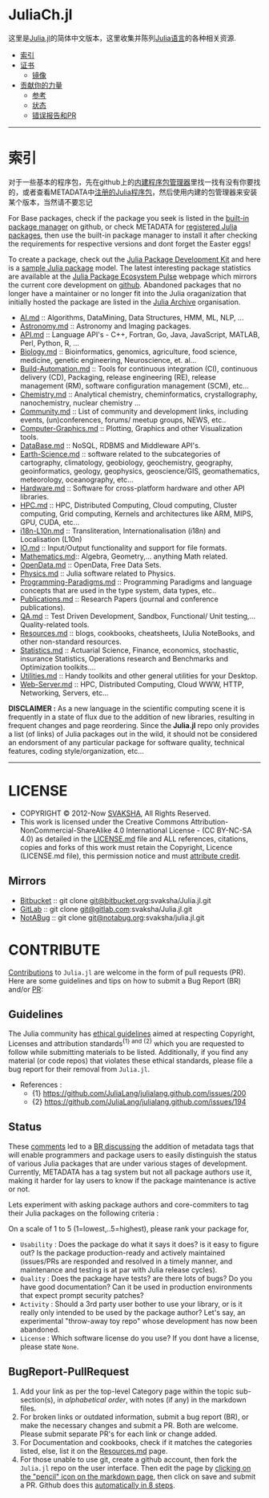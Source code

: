 # JuliaCh.jl

这里是[Julia.jl](http://svaksha.github.io/Julia.jl)的简体中文版本，这里收集并陈列[Julia语言](https://github.com/JuliaLang)的各种相关资源.

+ [索引](#索引)
+ [证书](#证书)
   + [镜像](#镜像)
+ [贡献你的力量](#贡献你的力量)
   + [参考](#参考)
   + [状态](#状态)
   + [错误报告和PR](#错误报告和PR)

----

# 索引

对于一些基本的程序包，先在github上的[内建程序包管理器](https://github.com/JuliaLang/METADATA.jl)里找一找有没有你要找的，或者查看METADATA中[注册的Julia程序包](http://pkg.julialang.org/)，然后使用内建的包管理器来安装某个版本，当然请不要忘记

For Base packages, check if the package you seek is listed in the [built-in package manager](https://github.com/JuliaLang/METADATA.jl) on github, or check METADATA for [registered Julia packages](http://pkg.julialang.org/), then use the built-in package manager to install it after checking the requirements for respective versions and dont forget the Easter eggs!

To create a package, check out the [Julia Package Development Kit](https://github.com/JuliaLang/PkgDev.jl) and here is a [sample Julia package](https://github.com/JuliaLang/Example.jl) model. The latest interesting package statistics are available at the [Julia Package Ecosystem Pulse](http://pkg.julialang.org/pulse.html) webpage which mirrors the current core development on [github](https://github.com/JuliaLang/julia/pulse). Abandoned packages that no longer have a maintainer or no longer fit into the Julia oraganization that initially hosted the package are listed in the [Julia Archive](https://github.com/JuliaArchive) organisation.


+ [AI.md](https://github.com/svaksha/Julia.jl/blob/master/AI.md) :: Algorithms, DataMining, Data Structures, HMM, ML, NLP, ...
+ [Astronomy.md](https://github.com/svaksha/Julia.jl/blob/master/Astronomy.md) :: Astronomy and Imaging packages.
+ [API.md](https://github.com/svaksha/Julia.jl/blob/master/API.md) :: Language API's - C++, Fortran, Go, Java, JavaScript, MATLAB, Perl, Python, R, ...
+ [Biology.md](https://github.com/svaksha/Julia.jl/blob/master/Biology.md) :: Bioinformatics, genomics, agriculture, food science, medicine, genetic engineering, Neuroscience, et. al...
+ [Build-Automation.md](https://github.com/svaksha/Julia.jl/blob/master/Build-Automation.md) :: Tools for continuous integration (CI),  continuous delivery (CD), Packaging, release engineering (RE), release management (RM), software configuration management (SCM), etc...
+ [Chemistry.md](https://github.com/svaksha/Julia.jl/blob/master/Chemistry.md) :: Analytical chemistry, cheminformatics, crystallography, nanochemistry, nuclear chemistry ...
+ [Community.md](https://github.com/svaksha/Julia.jl/blob/master/Community.md) :: List of community and development links, including events, (un)conferences, forums/ meetup groups, NEWS, etc..
+ [Computer-Graphics.md](https://github.com/svaksha/Julia.jl/blob/master/Computer-Graphics.md) :: Plotting, Graphics and other Visualization tools.
+ [DataBase.md](https://github.com/svaksha/Julia.jl/blob/master/DataBase.md) :: NoSQL, RDBMS and Middleware API's.
+ [Earth-Science.md](https://github.com/svaksha/Julia.jl/blob/master/Earth-Science.md) :: software related to the subcategories of cartography, climatology, geobiology, geochemistry, geography, geoinformatics, geology‎, geophysics‎, geoscience/GIS, geomathematics, meteorology, oceanography, etc...
+ [Hardware.md](https://github.com/svaksha/Julia.jl/blob/master/Hardware.md) :: Software for cross-platform hardware and other API libraries.
+ [HPC.md](https://github.com/svaksha/Julia.jl/blob/master/HPC.md) :: HPC, Distributed Computing, Cloud computing, Cluster computing, Grid computing, Kernels and architectures like ARM, MIPS, GPU, CUDA, etc...
+ [i18n-L10n.md](https://github.com/svaksha/Julia.jl/blob/master/i18n-L10n.md) :: Transliteration, Internationalisation (i18n) and Localisation (L10n)
+ [IO.md](IO.md) :: Input/Output functionality and support for file formats.
+ [Mathematics.md](Mathematics.md):: Algebra, Geometry,... anything Math related.
+ [OpenData.md](https://github.com/svaksha/Julia.jl/blob/master/OpenData.md) :: OpenData, Free Data Sets.
+ [Physics.md](https://github.com/svaksha/Julia.jl/blob/master/Physics.md) :: Julia software related to Physics.
+ [Programming-Paradigms.md](https://github.com/svaksha/Julia.jl/blob/master/Programming-Paradigms.md) :: Programming Paradigms and language concepts that are used in the type system, data types, etc..
+ [Publications.md](https://github.com/svaksha/Julia.jl/blob/master/Publications.md) :: Research Papers (journal and conference publications).
+ [QA.md](https://github.com/svaksha/Julia.jl/blob/master/QA.md) :: Test Driven Development, Sandbox, Functional/ Unit testing,... Quality-related tools.
+ [Resources.md](https://github.com/svaksha/Julia.jl/blob/master/Resources.md) :: blogs, cookbooks, cheatsheets, IJulia NoteBooks, and other non-standard resources.
+ [Statistics.md](https://github.com/svaksha/Julia.jl/blob/master/Statistics.md) :: Actuarial Science, Finance, economics, stochastic, insurance Statistics, Operations research and Benchmarks and Optimization toolkits....
+ [Utilities.md](https://github.com/svaksha/Julia.jl/blob/master/Utilities.md) :: Handy toolkits and other general utilities for your Desktop.
+ [Web-Server.md](https://github.com/svaksha/Julia.jl/blob/master/Web-Server.md) :: HPC, Distributed Computing, Cloud WWW, HTTP, Networking, Servers, etc...


**DISCLAIMER :** As a new language in the scientific computing scene it is frequently in a state of flux due to the addition of new libraries, resulting in frequent changes and page reordering. Since the **Julia.jl** repo only provides a list (of links) of Julia packages out in the wild, it should not be considered an endorsment of any particular package for software quality, technical features, coding style/organization, etc...

----

# LICENSE
+ COPYRIGHT © 2012-Now [SVAKSHA](http://svaksha.com/pages/Bio), All Rights Reserved.
+ This work is licensed under the Creative Commons Attribution-NonCommercial-ShareAlike 4.0 International License - (CC BY-NC-SA 4.0) as detailed in the [LICENSE.md](https://github.com/svaksha/Julia.jl/blob/master/LICENSE.md) file and ALL references, citations, copies and forks of this work must retain the Copyright, Licence (LICENSE.md file), this permission notice and must [attribute credit](https://en.wikipedia.org/wiki/Creative_Commons_license#Attribution).

## Mirrors
+ [Bitbucket](https://bitbucket.org/svaksha/Julia.jl) :: git clone git@bitbucket.org:svaksha/Julia.jl.git
+ [GitLab](https://gitlab.com/svaksha/Julia.jl) :: git clone git@gitlab.com:svaksha/Julia.jl.git
+ [NotABug](https://notabug.org/svaksha/julia.jl) :: git clone git@notabug.org:svaksha/julia.jl.git


# CONTRIBUTE
[Contributions](https://github.com/svaksha/Julia.jl/graphs/contributors) to `Julia.jl` are welcome in the form of pull requests (PR). Here are some guidelines and tips on how to submit a Bug Report (BR) and/or [PR](https://github.com/svaksha/Julia.jl/pulls):

## Guidelines
The Julia community has [ethical guidelines](http://julialang.org/community/standards/) aimed at respecting Copyright, Licenses and attribution standards<sup>{1} and {2}</sup> which you are requested to follow while submitting materials to be listed. Additionally, if you find any material (or code repos) that violates these ethical standards, please file a bug report for their removal from `Julia.jl`.
+ References :
   + {1} https://github.com/JuliaLang/julialang.github.com/issues/200
   + {2} https://github.com/JuliaLang/julialang.github.com/issues/194


## Status
These [comments](https://github.com/svaksha/Julia.jl/commit/a884fe9e921d57b87d85e970c2f57b8f21025641#commitcomment-15802037) led to a [BR discussing](https://github.com/svaksha/Julia.jl/issues/55) the addition of metadata tags that will enable programmers and package users to easily distinguish the status of various Julia packages that are under various stages of development. Currently, METADATA has a tag system but not all package authors use it, making it harder for lay users to know if the package maintenance is active or not. 

Lets experiment with asking package authors and core-commiters to tag their Julia packages on the following criteria : 

On a scale of 1 to 5 (1=lowest,..5=highest), please rank your package for,

+ `Usability` : Does the package do what it says it does? is it easy to figure out? Is the package production-ready and actively maintained (issues/PRs are responded and resolved in a timely manner, and maintenance and testing is at par with Julia release cycles).
+ `Quality` : Does the package have tests? are there lots of bugs? Do you have good documentation? Can it be used in production environments that expect prompt security patches?
+ `Activity` : Should a 3rd party user bother to use your library, or is it really only intended to be used by the package author? Let's say, an experimental "throw-away toy repo" whose development has now been abandoned.
+ `License` : Which software license do you use? If you dont have a license, please state `None`. 

## BugReport-PullRequest
1. Add your link as per the top-level Category page within the topic sub-section(s), in _alphabetical order_, with notes (if any) in the markdown files.
2. For broken links or outdated information, submit a bug report (BR), or make the necessary changes and submit a PR. Both are welcome. Please submit separate PR's for each link or change added.
3. For Documentation and cookbooks, check if it matches the categories listed, else, list it on the [Resources.md](https://github.com/svaksha/Julia.jl/blob/master/Resources.md) page.
4. For those unable to use git, create a github account, then fork the `Julia.jl` repo on the user interface. Then edit the page by [clicking on the "pencil" icon on the markdown page](https://help.github.com/articles/editing-files-in-your-repository), then click on save and submit a PR. Github does this [automatically in 8 steps](https://help.github.com/articles/editing-files-in-another-user-s-repository).
